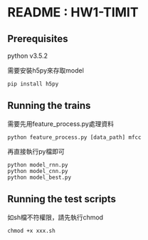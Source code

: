 # README : HW1-TIMIT

## Prerequisites

python v3.5.2

需要安裝h5py來存取model
```
pip install h5py
```
## Running the trains
需要先用feature_process.py處理資料

```
python feature_process.py [data_path] mfcc
```

再直接執行py檔即可

```
python model_rnn.py
python model_cnn.py
python model_best.py
```

## Running the test scripts
如sh檔不符權限，請先執行chmod
```
chmod +x xxx.sh
```


